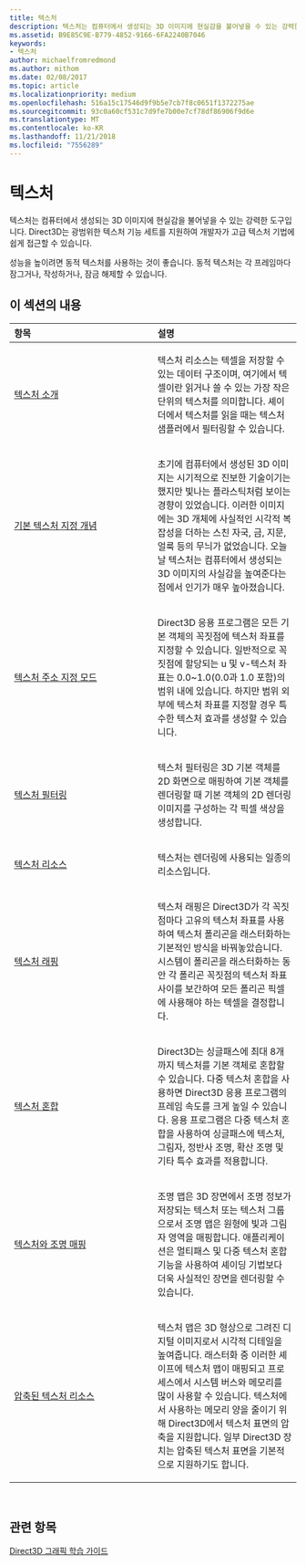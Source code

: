 ```yaml
---
title: 텍스처
description: 텍스처는 컴퓨터에서 생성되는 3D 이미지에 현실감을 불어넣을 수 있는 강력한 도구입니다. Direct3D는 광범위한 텍스처 기능 세트를 지원하여 개발자가 고급 텍스처 기법에 쉽게 접근할 수 있습니다.
ms.assetid: B9E85C9E-B779-4852-9166-6FA2240B7046
keywords:
- 텍스처
author: michaelfromredmond
ms.author: mithom
ms.date: 02/08/2017
ms.topic: article
ms.localizationpriority: medium
ms.openlocfilehash: 516a15c17546d9f9b5e7cb7f8c0651f1372275ae
ms.sourcegitcommit: 93c0a60cf531c7d9fe7b00e7cf78df86906f9d6e
ms.translationtype: MT
ms.contentlocale: ko-KR
ms.lasthandoff: 11/21/2018
ms.locfileid: "7556289"
---
```

# <a name="textures"></a>텍스처


텍스처는 컴퓨터에서 생성되는 3D 이미지에 현실감을 불어넣을 수 있는 강력한 도구입니다. Direct3D는 광범위한 텍스처 기능 세트를 지원하여 개발자가 고급 텍스처 기법에 쉽게 접근할 수 있습니다.

성능을 높이려면 동적 텍스처를 사용하는 것이 좋습니다. 동적 텍스처는 각 프레임마다 잠그거나, 작성하거나, 잠금 해제할 수 있습니다.

## <a name="span-idin-this-sectionspanin-this-section"></a><span id="in-this-section"></span>이 섹션의 내용


<table>
<colgroup>
<col width="50%" />
<col width="50%" />
</colgroup>
<thead>
<tr class="header">
<th align="left">항목</th>
<th align="left">설명</th>
</tr>
</thead>
<tbody>
<tr class="odd">
<td align="left"><p><a href="introduction-to-textures.md">텍스처 소개</a></p></td>
<td align="left"><p>텍스처 리소스는 텍셀을 저장할 수 있는 데이터 구조이며, 여기에서 텍셀이란 읽거나 쓸 수 있는 가장 작은 단위의 텍스처를 의미합니다. 셰이더에서 텍스처를 읽을 때는 텍스처 샘플러에서 필터링할 수 있습니다.</p></td>
</tr>
<tr class="even">
<td align="left"><p><a href="basic-texturing-concepts.md">기본 텍스처 지정 개념</a></p></td>
<td align="left"><p>초기에 컴퓨터에서 생성된 3D 이미지는 시기적으로 진보한 기술이기는 했지만 빛나는 플라스틱처럼 보이는 경향이 있었습니다. 이러한 이미지에는 3D 개체에 사실적인 시각적 복잡성을 더하는 스친 자국, 금, 지문, 얼룩 등의 무늬가 없었습니다. 오늘날 텍스처는 컴퓨터에서 생성되는 3D 이미지의 사실감을 높여준다는 점에서 인기가 매우 높아졌습니다.</p></td>
</tr>
<tr class="odd">
<td align="left"><p><a href="texture-addressing-modes.md">텍스처 주소 지정 모드</a></p></td>
<td align="left"><p>Direct3D 응용 프로그램은 모든 기본 객체의 꼭짓점에 텍스처 좌표를 지정할 수 있습니다. 일반적으로 꼭짓점에 할당되는 u 및 v-텍스처 좌표는 0.0~1.0(0.0과 1.0 포함)의 범위 내에 있습니다. 하지만 범위 외부에 텍스처 좌표를 지정할 경우 특수한 텍스처 효과를 생성할 수 있습니다.</p></td>
</tr>
<tr class="even">
<td align="left"><p><a href="texture-filtering.md">텍스처 필터링</a></p></td>
<td align="left"><p>텍스처 필터링은 3D 기본 객체를 2D 화면으로 매핑하여 기본 객체를 렌더링할 때 기본 객체의 2D 렌더링 이미지를 구성하는 각 픽셀 색상을 생성합니다.</p></td>
</tr>
<tr class="odd">
<td align="left"><p><a href="texture-resources.md">텍스처 리소스</a></p></td>
<td align="left"><p>텍스처는 렌더링에 사용되는 일종의 리소스입니다.</p></td>
</tr>
<tr class="even">
<td align="left"><p><a href="texture-wrapping.md">텍스처 래핑</a></p></td>
<td align="left"><p>텍스처 래핑은 Direct3D가 각 꼭짓점마다 고유의 텍스처 좌표를 사용하여 텍스처 폴리곤을 래스터화하는 기본적인 방식을 바꿔놓았습니다. 시스템이 폴리곤을 래스터화하는 동안 각 폴리곤 꼭짓점의 텍스처 좌표 사이를 보간하여 모든 폴리곤 픽셀에 사용해야 하는 텍셀을 결정합니다.</p></td>
</tr>
<tr class="odd">
<td align="left"><p><a href="texture-blending.md">텍스처 혼합</a></p></td>
<td align="left"><p>Direct3D는 싱글패스에 최대 8개까지 텍스처를 기본 객체로 혼합할 수 있습니다. 다중 텍스처 혼합을 사용하면 Direct3D 응용 프로그램의 프레임 속도를 크게 높일 수 있습니다. 응용 프로그램은 다중 텍스처 혼합을 사용하여 싱글패스에 텍스처, 그림자, 정반사 조명, 확산 조명 및 기타 특수 효과를 적용합니다.</p></td>
</tr>
<tr class="even">
<td align="left"><p><a href="light-mapping-with-textures.md">텍스처와 조명 매핑</a></p></td>
<td align="left"><p>조명 맵은 3D 장면에서 조명 정보가 저장되는 텍스처 또는 텍스처 그룹으로서 조명 맵은 원형에 빛과 그림자 영역을 매핑합니다. 애플리케이션은 멀티패스 및 다중 텍스처 혼합 기능을 사용하여 셰이딩 기법보다 더욱 사실적인 장면을 렌더링할 수 있습니다.</p></td>
</tr>
<tr class="odd">
<td align="left"><p><a href="compressed-texture-resources.md">압축된 텍스처 리소스</a></p></td>
<td align="left"><p>텍스처 맵은 3D 형상으로 그려진 디지털 이미지로서 시각적 디테일을 높여줍니다. 래스터화 중 이러한 셰이프에 텍스처 맵이 매핑되고 프로세스에서 시스템 버스와 메모리를 많이 사용할 수 있습니다. 텍스처에서 사용하는 메모리 양을 줄이기 위해 Direct3D에서 텍스처 표면의 압축을 지원합니다. 일부 Direct3D 장치는 압축된 텍스처 표면을 기본적으로 지원하기도 합니다.</p></td>
</tr>
</tbody>
</table>

 

## <a name="span-idrelated-topicsspanrelated-topics"></a><span id="related-topics"></span>관련 항목


[Direct3D 그래픽 학습 가이드](index.md)

 

 




